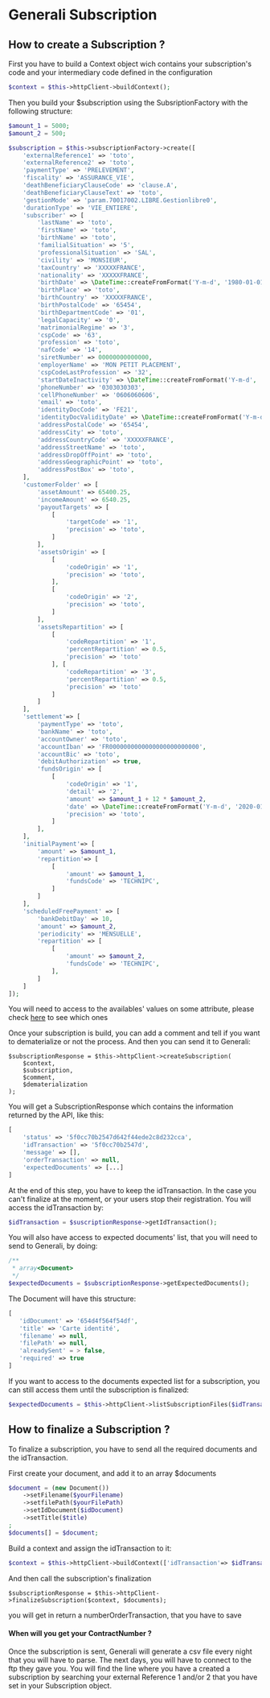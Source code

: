 # Generali Subscription

## How to create a Subscription ?


First you have to build a Context object wich contains your subscription's code and your intermediary code defined in the configuration
````php
$context = $this->httpClient->buildContext();
````

Then you build your $subscription using the SubsriptionFactory with the following structure:
````php
$amount_1 = 5000;
$amount_2 = 500;

$subscription = $this->subscriptionFactory->create([
    'externalReference1' => 'toto',
    'externalReference2' => 'toto',
    'paymentType' => 'PRELEVEMENT',
    'fiscality' => 'ASSURANCE_VIE',
    'deathBeneficiaryClauseCode' => 'clause.A',
    'deathBeneficiaryClauseText' => 'toto',
    'gestionMode' => 'param.70017002.LIBRE.Gestionlibre0',
    'durationType' => 'VIE_ENTIERE',
    'subscriber' => [
        'lastName' => 'toto',
        'firstName' => 'toto',
        'birthName' => 'toto',
        'familialSituation' => '5',
        'professionalSituation' => 'SAL',
        'civility' => 'MONSIEUR',
        'taxCountry' => 'XXXXXFRANCE',
        'nationality' => 'XXXXXFRANCE',
        'birthDate' => \DateTime::createFromFormat('Y-m-d', '1980-01-01'),
        'birthPlace' => 'toto',
        'birthCountry' => 'XXXXXFRANCE',
        'birthPostalCode' => '65454',
        'birthDepartmentCode' => '01',
        'legalCapacity' => '0',
        'matrimonialRegime' => '3',
        'cspCode' => '63',
        'profession' => 'toto',
        'nafCode' => '14',
        'siretNumber' => 00000000000000,
        'employerName' => 'MON PETIT PLACEMENT',
        'cspCodeLastProfession' => '32',
        'startDateInactivity' => \DateTime::createFromFormat('Y-m-d', '2000-01-01'),
        'phoneNumber' => '0303030303',
        'cellPhoneNumber' => '0606060606',
        'email' => 'toto',
        'identityDocCode' => 'FE21',
        'identityDocValidityDate' => \DateTime::createFromFormat('Y-m-d', '2030-01-01'),
        'addressPostalCode' => '65454',
        'addressCity' => 'toto',
        'addressCountryCode' => 'XXXXXFRANCE',
        'addressStreetName' => 'toto',
        'addressDropOffPoint' => 'toto',
        'addressGeographicPoint' => 'toto',
        'addressPostBox' => 'toto',
    ],
    'customerFolder' => [
        'assetAmount' => 65400.25,
        'incomeAmount' => 6540.25,
        'payoutTargets' => [
            [
                'targetCode' => '1',
                'precision' => 'toto',
            ]
        ],
        'assetsOrigin' => [
            [
                'codeOrigin' => '1',
                'precision' => 'toto',
            ],
            [
                'codeOrigin' => '2',
                'precision' => 'toto',
            ]
        ],
        'assetsRepartition' => [
            [
                'codeRepartition' => '1',
                'percentRepartition' => 0.5,
                'precision' => 'toto'
            ], [
                'codeRepartition' => '3',
                'percentRepartition' => 0.5,
                'precision' => 'toto'
            ]
        ]
    ],
    'settlement'=> [
        'paymentType' => 'toto',
        'bankName' => 'toto',
        'accountOwner' => 'toto',
        'accountIban' => 'FR0000000000000000000000000',
        'accountBic' => 'toto',
        'debitAuthorization' => true,
        'fundsOrigin' => [
            [
                'codeOrigin' => '1',
                'detail' => '2',
                'amount' => $amount_1 + 12 * $amount_2,
                'date' => \DateTime::createFromFormat('Y-m-d', '2020-01-01'),
                'precision' => 'toto',
            ]
        ],
    ],
    'initialPayment'=> [
        'amount' => $amount_1,
        'repartition'=> [
            [
                'amount' => $amount_1,
                'fundsCode' => 'TECHNIPC',
            ]
        ]
    ],
    'scheduledFreePayment' => [
        'bankDebitDay' => 10,
        'amount' => $amount_2,
        'periodicity' => 'MENSUELLE',
        'repartition' => [
            [
                'amount' => $amount_2,
                'fundsCode' => 'TECHNIPC',
            ],
        ]
    ]
]);
````
You will need to access to the availables' values on some attribute, please check [here](../referentials.md) to see which ones 

Once your subscription is build, you can add a comment and tell if you want to dematerialize or not the process.
And then you can send it to Generali:
```
$subscriptionResponse = $this->httpClient->createSubscription(
    $context, 
    $subscription, 
    $comment, 
    $dematerialization
);
```
You will get a SubscriptionResponse which contains the information returned by the API, like this: 
````php
[
    'status' => '5f0cc70b2547d642f44ede2c8d232cca',
    'idTransaction' => '5f0cc70b2547d',
    'message' => [],
    'orderTransaction' => null,
    'expectedDocuments' => [...]
]
````
At the end of this step, you have to keep the idTransaction. In the case you can't finalize at the moment, or your users stop their registration.
You will access the idTransaction by:
````php
$idTransaction = $suscriptionResponse->getIdTransaction();
````

You will also have access to expected documents' list, that you will need to send to Generali, by doing:
````php
/**
 * array<Document>
 */
$expectedDocuments = $subscriptionResponse->getExpectedDocuments();
````
The Document will have this structure:
```php
[
   'idDocument' => '654d4f564f54df',
   'title' => 'Carte identité',
   'filename' => null,
   'filePath' => null,
   'alreadySent' = > false,
   'required' => true
]
````
If you want to access to the documents expected list for a subscription, you can still access them until the subscription is finalized:
```php
$expectedDocuments = $this->httpClient->listSubscriptionFiles($idTransaction);
```

## How to finalize a Subscription ?

To finalize a subscription, you have to send all the required documents and the idTransaction.

First create your document, and add it to an array $documents
```php
$document = (new Document())
    ->setFilename($yourFilename)
    ->setfilePath($yourFilePath)
    ->setIdDocument($idDocument)
    ->setTitle($title)
;
$documents[] = $document;
```

Build a context and assign the idTransaction to it:
```php
$context = $this->httpClient->buildContext(['idTransaction'=> $idTransaction]);
```
And then call the subscription's finalization
```
$subscriptionResponse = $this->httpClient->finalizeSubscription($context, $documents);
```
you will get in return a numberOrderTransaction, that you have to save

#### When will you get your ContractNumber ?
Once the subscription is sent, Generali will generate a csv file every night that you will have to parse.
The next days, you will have to connect to the ftp they gave you.
You will find the line where you have a created a subscription by searching your external Reference 1 and/or 2 that you have set in your Subscription object.